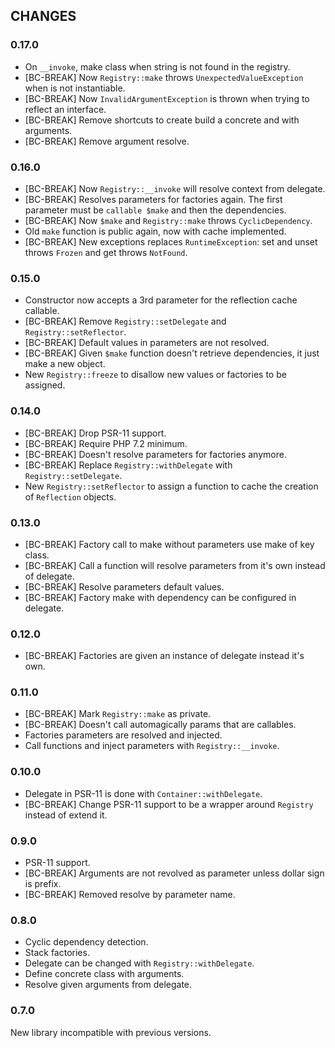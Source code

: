 ## CHANGES

### 0.17.0

- On `__invoke`, make class when string is not found in the registry.
- [BC-BREAK] Now `Registry::make` throws `UnexpectedValueException` when is not instantiable.
- [BC-BREAK] Now `InvalidArgumentException` is thrown when trying to reflect an interface.
- [BC-BREAK] Remove shortcuts to create build a concrete and with arguments.
- [BC-BREAK] Remove argument resolve.

### 0.16.0

 - [BC-BREAK] Now `Registry::__invoke` will resolve context from delegate.
 - [BC-BREAK] Resolves parameters for factories again.
   The first parameter must be `callable $make` and then the dependencies.
 - [BC-BREAK] Now `$make` and `Registry::make` throws `CyclicDependency`.
 - Old `make` function is public again, now with cache implemented.
 - [BC-BREAK] New exceptions replaces `RuntimeException`: set and unset throws `Frozen` and get throws `NotFound`.

### 0.15.0

 - Constructor now accepts a 3rd parameter for the reflection cache callable.
 - [BC-BREAK] Remove `Registry::setDelegate` and `Registry::setReflector`.
 - [BC-BREAK] Default values in parameters are not resolved.
 - [BC-BREAK] Given `$make` function doesn't retrieve dependencies, it just make a new object.
 - New `Registry::freeze` to disallow new values or factories to be assigned.

### 0.14.0

 - [BC-BREAK] Drop PSR-11 support.
 - [BC-BREAK] Require PHP 7.2 minimum.
 - [BC-BREAK] Doesn't resolve parameters for factories anymore.
 - [BC-BREAK] Replace `Registry::withDelegate` with `Registry::setDelegate`.
 - New `Registry::setReflector` to assign a function to cache the creation of `Reflection` objects.

### 0.13.0

  - [BC-BREAK] Factory call to make without parameters use make of key class.
  - [BC-BREAK] Call a function will resolve parameters from it's own instead of delegate.
  - [BC-BREAK] Resolve parameters default values.
  - [BC-BREAK] Factory make with dependency can be configured in delegate.

### 0.12.0

  - [BC-BREAK] Factories are given an instance of delegate instead it's own.

### 0.11.0

  - [BC-BREAK] Mark `Registry::make` as private.
  - [BC-BREAK] Doesn't call automagically params that are callables.
  - Factories parameters are resolved and injected.
  - Call functions and inject parameters with `Registry::__invoke`.

### 0.10.0

  - Delegate in PSR-11 is done with `Container::withDelegate`.
  - [BC-BREAK] Change PSR-11 support to be a wrapper around `Registry` instead of extend it.

### 0.9.0

  - PSR-11 support.
  - [BC-BREAK] Arguments are not revolved as parameter unless dollar sign is prefix.
  - [BC-BREAK] Removed resolve by parameter name.

### 0.8.0

  - Cyclic dependency detection.
  - Stack factories.
  - Delegate can be changed with `Registry::withDelegate`.
  - Define concrete class with arguments.
  - Resolve given arguments from delegate.

### 0.7.0

New library incompatible with previous versions.
